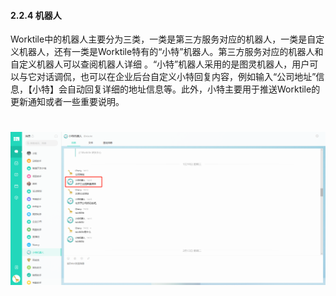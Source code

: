 #### 2.2.4 机器人

Worktile中的机器人主要分为三类，一类是第三方服务对应的机器人，一类是自定义机器人，还有一类是Worktile特有的“小特”机器人。第三方服务对应的机器人和自定义机器人可以查阅机器人详细 。“小特”机器人采用的是图灵机器人，用户可以与它对话调侃，也可以在企业后台自定义小特回复内容，例如输入“公司地址”信息，【小特】会自动回复详细的地址信息等。此外，小特主要用于推送Worktile的更新通知或者一些重要说明。

# ![](/assets/2.4机器人.png)
